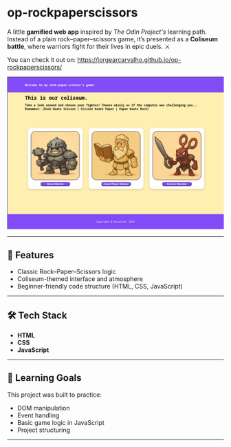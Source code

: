 # op-rockpaperscissors

A little **gamified web app** inspired by *The Odin Project's* learning path.  
Instead of a plain rock–paper–scissors game, it’s presented as a **Coliseum battle**, where warriors fight for their lives in epic duels. ⚔️

You can check it out on: https://jorgearcarvalho.github.io/op-rockpaperscissors/

<img src="image.png" alt="Resized screenshot" width="600"/>

---

## 🚀 Features
- Classic Rock–Paper–Scissors logic
- Coliseum-themed interface and atmosphere
- Beginner-friendly code structure (HTML, CSS, JavaScript)

---

## 🛠️ Tech Stack
- **HTML**  
- **CSS**  
- **JavaScript**

---

## 🎯 Learning Goals
This project was built to practice:
- DOM manipulation
- Event handling  
- Basic game logic in JavaScript  
- Project structuring

---
